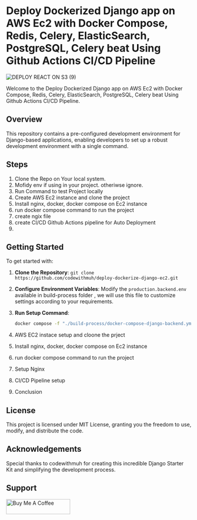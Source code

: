 # Deploy Dockerized Django app on AWS Ec2  with Docker Compose, Redis, Celery, ElasticSearch, PostgreSQL, Celery beat  Using Github Actions CI/CD Pipeline

![DEPLOY REACT ON S3 (9)](https://github.com/user-attachments/assets/7de04635-87d2-4615-8f91-fa529b45a998)


Welcome to the Deploy Dockerized Django app on AWS Ec2  with Docker Compose, Redis, Celery, ElasticSearch, PostgreSQL, Celery beat  Using Github Actions CI/CD Pipeline.

## Overview

This repository contains a pre-configured development environment for Django-based applications, enabling developers to set up a robust development environment with a single command.

## Steps
1. Clone the Repo on Your local system.
2. Mofidy env if using in your project. otheriwse ignore.
3. Run Command to test Project locally
4. Create AWS Ec2 instance and clone the project
5. Install nginx, docker, docker compose on Ec2 instance
6. run docker compose command to run the project
7. create ngix file
8. create CI/CD Github Actions pipeline for Auto Deployment
9.  
## Getting Started

To get started with:

1. **Clone the Repository**: `git clone https://github.com/codewithmuh/deploy-dockerize-django-ec2.git`
2. **Configure Environment Variables**: Modify the `production.backend.env` available in build-process folder , we will use this file to customize settings according to your requirements.
3. **Run Setup Command**:
   ```bash
   docker compose -f "./build-process/docker-compose-django-backend.yml" up -d --build
   ```

4. AWS EC2 instace setup and cloone the prject

5. Install nginx, docker, docker compose on Ec2 instance

6. run docker compose command to run the project

7. Setup Nginx

8. CI/CD Pipeline setup

9. Conclusion





## License
This project is licensed under MIT License, granting you the freedom to use, modify, and distribute the code.

## Acknowledgements
Special thanks to codewithmuh for creating this incredible Django Starter Kit and simplifying the development process.

## Support
<a href="https://www.buymeacoffee.com/codewithmuh" target="_blank"><img src="https://cdn.buymeacoffee.com/buttons/default-yellow.png" alt="Buy Me A Coffee" height="41" width="174"></a>


